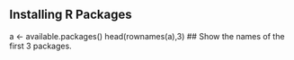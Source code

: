 ## Installing R Packages

a <- available.packages()
head(rownames(a),3) ## Show the names of the first 3 packages.
